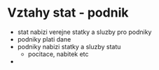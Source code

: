 # Vztahy stat - podnik
- stat nabizi verejne statky a sluzby pro podniky
- podniky plati dane
- podniky nabizi statky a sluzby statu
	- pocitace, nabitek etc
- 